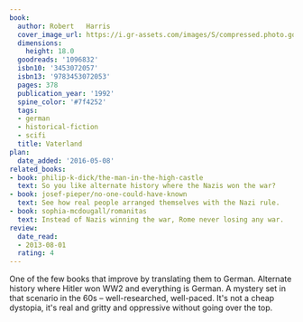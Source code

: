 ```yaml
---
book:
  author: Robert   Harris
  cover_image_url: https://i.gr-assets.com/images/S/compressed.photo.goodreads.com/books/1401970108l/1096832._SX98_.jpg
  dimensions:
    height: 18.0
  goodreads: '1096832'
  isbn10: '3453072057'
  isbn13: '9783453072053'
  pages: 378
  publication_year: '1992'
  spine_color: '#7f4252'
  tags:
  - german
  - historical-fiction
  - scifi
  title: Vaterland
plan:
  date_added: '2016-05-08'
related_books:
- book: philip-k-dick/the-man-in-the-high-castle
  text: So you like alternate history where the Nazis won the war?
- book: josef-pieper/no-one-could-have-known
  text: See how real people arranged themselves with the Nazi rule.
- book: sophia-mcdougall/romanitas
  text: Instead of Nazis winning the war, Rome never losing any war.
review:
  date_read:
  - 2013-08-01
  rating: 4
---
```


One of the few books that improve by translating them to German. Alternate history where Hitler won WW2 and everything
is German. A mystery set in that scenario in the 60s – well-researched, well-paced. It's not a cheap dystopia, it's real
and gritty and oppressive without going over the top.
